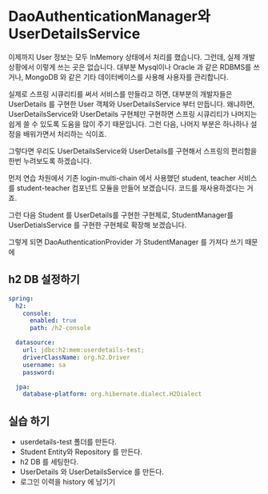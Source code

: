 # DaoAuthenticationManager와 UserDetailsService

이제까지 User 정보는 모두 InMemory 상태에서 처리를 했습니다. 그런데, 실제 개발 상황에서 이렇게 쓰는 곳은 없습니다. 대부분 Mysql이나 Oracle 과 같은 RDBMS를 쓰거나, MongoDB 와 같은 기타 데이터베이스를 사용해 사용자를 관리합니다.

실제로 스프링 시큐리티를 써서 서비스를 만들라고 하면, 대부분의 개발자들은 UserDetails 를 구현한 User 객체와 UserDetailsService 부터 만듭니다. 왜냐하면, UserDetailsService와 UserDetails 구현체만 구현하면 스프링 시큐리티가 나머지는 쉽게 쓸 수 있도록 도움을 많이 주기 때문입니다. 그런 다음, 나머지 부분은 하나하나 설정을 배워가면서 처리하는 식이죠.

그렇다면 우리도 UserDetailsService와 UserDetails를 구현해서 스프링의 편리함을 한번 누려보도록 하겠습니다.

먼저 연습 차원에서 기존 login-multi-chain 에서 사용했던 student, teacher 서비스를 student-teacher 컴포넌트 모듈을 만들어 보겠습니다. 코드를 재사용하겠다는 거죠.

그런 다음 Student 를 UserDetails를 구현한 구현체로, StudentManager를 UserDetialsService 를 구현한 구현체로 확장해 보겠습니다.

그렇게 되면 DaoAuthenticationProvider 가 StudentManager 를 가져다 쓰기 때문에

## h2 DB 설정하기

```yml
spring:
  h2:
    console:
      enabled: true
      path: /h2-console

  datasource:
    url: jdbc:h2:mem:userdetails-test;
    driverClassName: org.h2.Driver
    username: sa
    password:

  jpa:
    database-platform: org.hibernate.dialect.H2Dialect
```

## 실습 하기

- userdetails-test 폴더를 만든다.
- Student Entity와 Repository 를 만든다.
- h2 DB 를 세팅한다.
- UserDetails 와 UserDetailsService 를 만든다.
- 로그인 이력을 history 에 남기기
